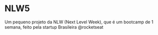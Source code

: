 # NLW5
Um pequeno projeto da NLW (Next Level Week), que é um bootcamp de 1 semana, feito pela startup Brasileira @rocketseat
